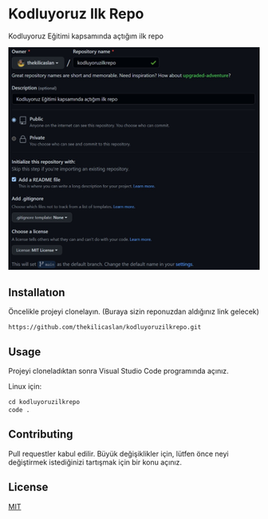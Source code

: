 # Kodluyoruz Ilk Repo
Kodluyoruz Eğitimi kapsamında açtığım ilk repo

![thekilicaslan_kodluyoryuzilkrepo](https://github.com/kemalkilicaslan/kodluyoruzilkrepo/blob/main/thekilicaslan_kodluyoryuzilkrepo.jpg?raw=true)
## Installatıon
Öncelikle projeyi clonelayın. (Buraya sizin reponuzdan aldığınız link gelecek)
```
https://github.com/thekilicaslan/kodluyoruzilkrepo.git
```
## Usage
Projeyi cloneladıktan sonra Visual Studio Code programında açınız.

Linux için:
```
cd kodluyoruzilkrepo
code .
```
## Contributing
Pull requestler kabul edilir. Büyük değişiklikler için, lütfen önce neyi değiştirmek istediğinizi tartışmak için bir konu açınız.
## License
[MIT](https://choosealicense.com/licenses/mit/)
